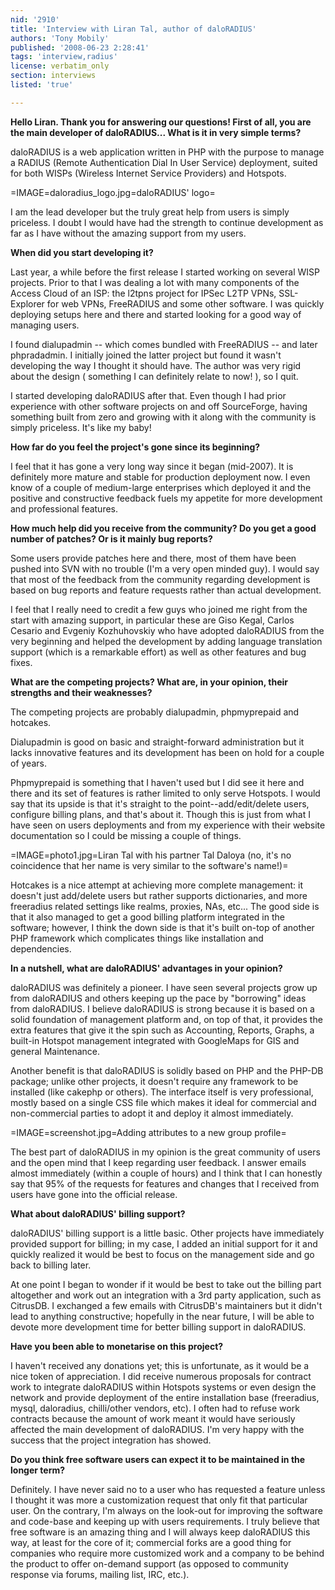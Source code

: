 ```yaml
---
nid: '2910'
title: 'Interview with Liran Tal, author of daloRADIUS'
authors: 'Tony Mobily'
published: '2008-06-23 2:28:41'
tags: 'interview,radius'
license: verbatim_only
section: interviews
listed: 'true'

---
```

**Hello Liran. Thank you for answering our questions! First of all, you are the main developer of daloRADIUS... What is it in very simple terms?**

daloRADIUS is a web application written in PHP with the purpose to manage a RADIUS (Remote Authentication Dial In User Service) deployment, suited for both WISPs (Wireless Internet Service Providers) and Hotspots.

<!--break-->

=IMAGE=daloradius_logo.jpg=daloRADIUS' logo=

I am the lead developer but the truly great help from users is simply priceless. I doubt I would have had the strength to continue development as far as I have without the amazing support from my users.

**When did you start developing it?**

Last year, a while before the first release I started working on several WISP projects. Prior to that I was dealing a lot with many components of the Access Cloud of an ISP: the l2tpns project for IPSec L2TP VPNs, SSL-Explorer for web VPNs, FreeRADIUS and some other software. I was quickly deploying setups here and there and started looking for a good way of managing users.

I found dialupadmin -- which comes bundled with FreeRADIUS -- and later phpradadmin. I initially joined the latter project but found it wasn't developing the way I thought it should have. The author was very rigid about the design ( something I can definitely relate to now! ), so I quit.

I started developing daloRADIUS after that. Even though I had prior experience with other software projects on and off SourceForge, having something built from zero and growing with it along with the community is simply priceless. It's like my baby!

**How far do you feel the project's gone since its beginning?**

I feel that it has gone a very long way since it began (mid-2007). It is definitely more mature and stable for production deployment now. I even know of a couple of medium-large enterprises which deployed it and the positive and constructive feedback fuels my appetite for more development and professional features.

**How much help did you receive from the community? Do you get a good number of patches? Or is it mainly bug reports?**

Some users provide patches here and there, most of them have been pushed into SVN with no trouble (I'm a very open minded guy). I would say that most of the feedback from the community regarding development is based on bug reports and feature requests rather than actual development.

I feel that I really need to credit a few guys who joined me right from the start with amazing support, in particular these are Giso Kegal, Carlos Cesario and Evgeniy Kozhuhovskiy who have adopted daloRADIUS from the very beginning and helped the development by adding language translation support (which is a remarkable effort) as well as other features and bug fixes.

**What are the competing projects? What are, in your opinion, their strengths and their weaknesses?**

The competing projects are probably dialupadmin, phpmyprepaid and hotcakes.

Dialupadmin is good on basic and straight-forward administration but it lacks innovative features and its development has been on hold for a couple of years.

Phpmyprepaid is something that I haven't used but I did see it here and there and its set of features is rather limited to only serve Hotspots. I would say that its upside is that it's straight to the point--add/edit/delete users, configure billing plans, and that's about it. Though this is just from what I have seen on users deployments and from my experience with their website documentation so I could be missing a couple of things.


=IMAGE=photo1.jpg=Liran Tal with his partner Tal Daloya (no, it's no coincidence that her name is very similar to the software's name!)=

Hotcakes is a nice attempt at achieving more complete management: it doesn't just add/delete users but rather supports dictionaries, and more freeradius related settings like realms, proxies, NAs, etc... The good side is that it also managed to get a good billing platform integrated in the software; however, I think the down side is that it's built on-top of another PHP framework which complicates things like installation and dependencies.

**In a nutshell, what are daloRADIUS' advantages in your opinion?**

daloRADIUS was definitely a pioneer. I have seen several projects grow up from daloRADIUS and others keeping up the pace by "borrowing" ideas from daloRADIUS. I believe daloRADIUS is strong because it is based on a solid foundation of management platform and, on top of that, it provides the extra features that give it the spin such as Accounting, Reports, Graphs, a built-in Hotspot management integrated with GoogleMaps for GIS and general Maintenance. 

Another benefit is that daloRADIUS is solidly based on PHP and the PHP-DB package; unlike other projects, it doesn't require any framework to be installed (like cakephp or others). The interface itself is very professional, mostly based on a single CSS file which makes it ideal for commercial and non-commercial parties to adopt it and deploy it almost immediately.

=IMAGE=screenshot.jpg=Adding attributes to a new group profile=

The best part of daloRADIUS in my opinion is the great community of users and the open mind that I keep regarding user feedback. I answer emails almost immediately (within a couple of hours) and I think that I can honestly say that 95% of the requests for features and changes that I received from users have gone into the official release.

**What about daloRADIUS' billing support?**

daloRADIUS' billing support is a little basic. Other projects have immediately provided support for billing; in my case, I added an initial support for it and quickly realized it would be best to focus on the management side and go back to billing later.

At one point I began to wonder if it would be best to take out the billing part altogether and work out an integration with a 3rd party application, such as CitrusDB. I exchanged a few emails with CitrusDB's maintainers but it didn't lead to anything constructive; hopefully in the near future, I will be able to devote more development time for better billing support in daloRADIUS.

**Have you been able to monetarise on this project?**

I haven't received any donations yet; this is unfortunate, as it would be a nice token of appreciation. I did receive numerous proposals for contract work to integrate daloRADIUS within Hotspots systems or even design the network and provide deployment of the entire installation base (freeradius, mysql, daloradius, chilli/other vendors, etc). I often had to refuse work contracts because the amount of work meant it would have seriously affected the main development of daloRADIUS. I'm very happy with the success that the project integration has showed. 

**Do you think free software users can expect it to be maintained in the longer term?**

Definitely. I have never said no to a user who has requested a feature unless I thought it was more a customization request that only fit that particular user. On the contrary, I'm always on the look-out for improving the software and code-base and keeping up with users requirements. I truly believe that free software is an amazing thing and I will always keep daloRADIUS this way, at least for the core of it; commercial forks are a good thing for companies who require more customized work and a company to be behind the product to offer on-demand support (as opposed to community response via forums, mailing list, IRC, etc.).